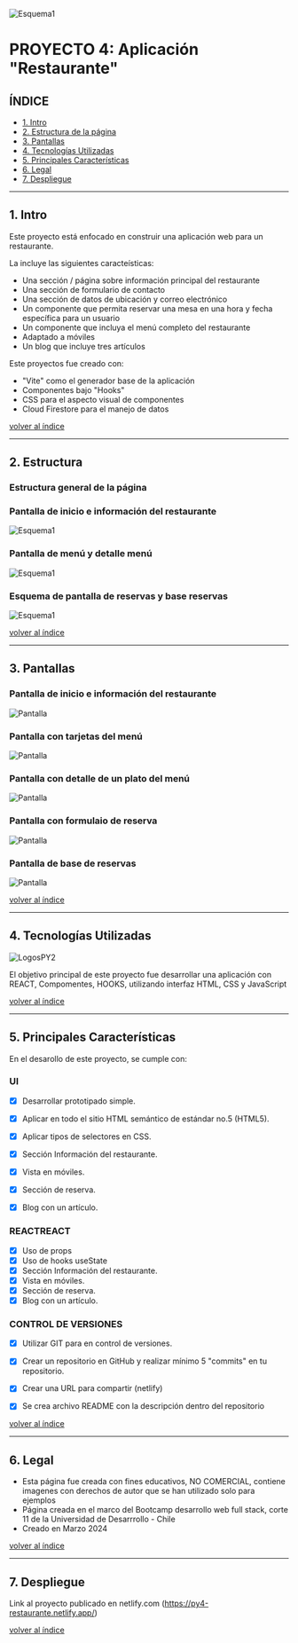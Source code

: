 ![Esquema1](https://github.com/jmurzuar/PY4-Restaurante/blob/master/src/assets/banner.png)

# PROYECTO 4: Aplicación "Restaurante"

## **ÍNDICE**

* [1. Intro](#1-intro)
* [2. Estructura de la página](#2-Estructura)
* [3. Pantallas](#3-Pantallas)
* [4. Tecnologías Utilizadas](#4-Tecnologías-Utilizadas)
* [5. Principales Características](#5-Principales-Características)
* [6. Legal](#6-Legal)
* [7. Despliegue](#7-Despliegue)
  
****

## 1. Intro

Este proyecto está enfocado en construir una aplicación web para un restaurante.

La incluye las siguientes caracteísticas:

- Una sección / página sobre información principal del restaurante
- Una sección de formulario de contacto
- Una sección de datos de ubicación y correo electrónico
- Un componente que permita reservar una mesa en una hora y fecha específica para un usuario
- Un componente que incluya el menú completo del restaurante
- Adaptado a móviles
- Un blog que incluye tres artículos

Este proyectos fue creado con:
- "Vite" como el generador base de la aplicación
- Componentes bajo "Hooks"
- CSS para el aspecto visual de componentes
- Cloud Firestore para el manejo de datos

[volver al índice](#ÍNDICE)
****

## 2. Estructura

### Estructura general de la página

### Pantalla de inicio e información del restaurante
![Esquema1](https://github.com/jmurzuar/PY4-Restaurante/blob/master/src/assets/esquema%20Inicio%20y%20nosotros.png)

### Pantalla de menú y detalle menú
![Esquema1](https://github.com/jmurzuar/PY4-Restaurante/blob/master/src/assets/esquema_menu.png)

### Esquema de pantalla de reservas y base reservas
![Esquema1](https://github.com/jmurzuar/PY4-Restaurante/blob/master/src/assets/esquema_reservas.png)


[volver al índice](#ÍNDICE)
****

## 3. Pantallas

### Pantalla de inicio e información del restaurante
![Pantalla](https://github.com/jmurzuar/PY4-Restaurante/blob/master/src/assets/pantalla%20Inicio%20y%20nosotros.png)

### Pantalla con tarjetas del menú
![Pantalla](https://github.com/jmurzuar/PY4-Restaurante/blob/master/src/assets/pantalla%20menu%201.png)

### Pantalla con detalle de un plato del menú
![Pantalla](https://github.com/jmurzuar/PY4-Restaurante/blob/master/src/assets/pantalla%20menu%202.png)

### Pantalla con formulaio de reserva
![Pantalla](https://github.com/jmurzuar/PY4-Restaurante/blob/master/src/assets/pantalla%20reserva.png)

### Pantalla de base de reservas
![Pantalla](https://github.com/jmurzuar/PY4-Restaurante/blob/master/src/assets/pantalla%20base%20reserva.png)


[volver al índice](#ÍNDICE)
****

## 4. Tecnologías Utilizadas

![LogosPY2](https://github.com/jmurzuar/PY4-Restaurante/blob/master/src/assets/tecnologias.png)

El objetivo principal de este proyecto fue desarrollar una aplicación con REACT, Compomentes, HOOKS, utilizando interfaz HTML, CSS y JavaScript


[volver al índice](#ÍNDICE)
****

## 5. Principales Características

En el desarollo de este proyecto, se cumple con:

### UI
- [X] Desarrollar prototipado simple.
- [X] Aplicar en todo el sitio HTML semántico de estándar no.5 (HTML5).
- [X] Aplicar tipos de selectores en CSS.
- [X] Sección Información del restaurante.
- [X] Vista en móviles.
- [X] Sección de reserva.
- [X] Blog con un artículo.


### REACTREACT
- [X] Uso de props
- [X] Uso de hooks useState
- [X] Sección Información del restaurante.
- [X] Vista en móviles.
- [X] Sección de reserva.
- [X] Blog con un artículo.

### CONTROL DE VERSIONES
- [X] Utilizar GIT para en control de versiones.
- [X] Crear un repositorio en GitHub y realizar mínimo 5 "commits" en tu repositorio.
- [X] Crear una URL para compartir (netlify)
- [X] Se crea archivo README con la descripción dentro del repositorio


[volver al índice](#ÍNDICE)
****

## 6. Legal

- Esta página fue creada con fines educativos, NO COMERCIAL, contiene imagenes con derechos de autor que se han utilizado solo para ejemplos
- Página creada en el marco del Bootcamp desarrollo web full stack, corte 11 de la Universidad de Desarrrollo - Chile
- Creado en Marzo 2024
  
[volver al índice](#ÍNDICE)
****

## 7. Despliegue

Link al proyecto publicado en netlify.com (https://py4-restaurante.netlify.app/)

[volver al índice](#ÍNDICE)
